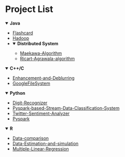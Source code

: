 <h1>Project List</h1>



<details open>
  <summary><b>Java</b></summary>
  <ul>
    <li><a href="https://github.com/dryadd44651/Flashcard">Flashcard</a>
    <li><a href="https://github.com/dryadd44651/Hadoop">Hadoop</a>
  
  <li><details open>
    <summary><b>Distributed System</b></summary>
    <ul>
      <li><a href="https://github.com/dryadd44651/Maekawa-Algorithm">Maekawa-Algorithm</a></li>
      <li><a href="https://github.com/dryadd44651/Ricart-Agrawala-algorithm">Ricart-Agrawala-algorithm</a></li>
    </ul>
   </details>
   </ul>
</details>


<details open>
  <summary><b>C++/C</b></summary>
  <ul>
    <li><a href="https://github.com/dryadd44651/Enhancement-and-Deblurring">Enhancement-and-Deblurring</a>
    <li><a href="https://github.com/dryadd44651/GoogleFileSystem">GoogleFileSystem</a>
  </ul>
</details>



<details open>
  <summary><b>Python</b></summary>
  <ul>
    <li><a href="https://github.com/dryadd44651/Digit-Recognizer">Digit-Recognizer</a>
    <li><a href="https://github.com/dryadd44651/Pyspark-based-Stream-Data-Classification-System">Pyspark-based-Stream-Data-Classification-System</a>
      <li><a href="https://github.com/dryadd44651/Twitter-Sentiment-Analyzer">Twitter-Sentiment-Analyzer</a>
      <li><a href="https://github.com/dryadd44651/Pyspark">Pyspark</a>
  </ul>
</details>


<details open>
  <summary><b>R</b></summary>
  <ul>
    <li><a href="https://github.com/dryadd44651/Data-comparison">Data-comparison</a>
    <li><a href="https://github.com/dryadd44651/Data-Estimation-and-simulation">Data-Estimation-and-simulation</a>
    <li><a href="https://github.com/dryadd44651/Multiple-Linear-Regression">Multiple-Linear-Regression</a>
  </ul>
</details>


